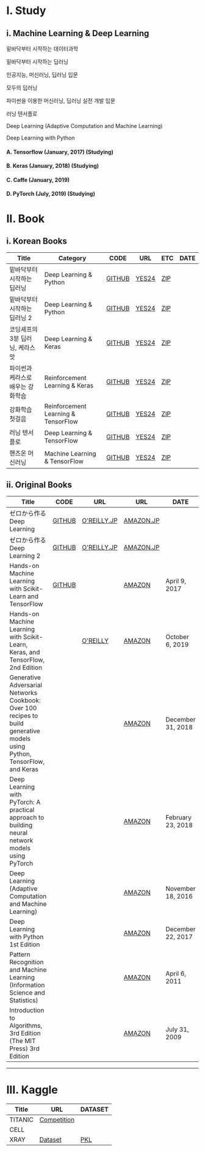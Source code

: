 # I. Study
## i. Machine Learning & Deep Learning
밑바닥부터 시작하는 데이터과학

밑바닥부터 시작하는 딥러닝

인공지능, 머신러닝, 딥러닝 입문

모두의 딥러닝

파이썬을 이용한 머신러닝, 딥러닝 실전 개발 입문

러닝 텐서플로

Deep Learning (Adaptive Computation and Machine Learning)

Deep Learning with Python


#### A. Tensorflow (January, 2017) (Studying)
#### B. Keras (January, 2018) (Studying)
#### C. Caffe (January, 2019)
#### D. PyTorch (July, 2019) (Studying)

# II. Book
## i. Korean Books
|Title|Category|CODE|URL|ETC|DATE|
|-----|--------|----|---|---|----|
|밑바닥부터 시작하는 딥러닝|Deep Learning & Python|[GITHUB](https://github.com/WegraLee/deep-learning-from-scratch)|[YES24](http://www.yes24.com/Product/Goods/34970929)|[ZIP](https://drive.google.com/file/d/1DkMiugXAae70jvCYnVezaAhjGc5g2Yqb/view?usp=sharing)|
|밑바닥부터 시작하는 딥러닝 2|Deep Learning & Python|[GITHUB](https://github.com/WegraLee/deep-learning-from-scratch-2)|[YES24](http://www.yes24.com/Product/Goods/72173703)|[ZIP](https://drive.google.com/file/d/1VwDXDrdclIkm5W4hfBUB9zU8KHOhCVU5/view?usp=sharing)|
|코딩셰프의 3분 딥러닝, 케라스맛|Deep Learning & Keras|[GITHUB](https://github.com/jskDr/keraspp)|[YES24](http://www.yes24.com/Product/Goods/57617933)|[ZIP](https://drive.google.com/file/d/1S1BkQWs7kyai_pWJEItMmNfbwmJnfwzc/view?usp=sharing)|
|파이썬과 케라스로 배우는 강화학습|Reinforcement Learning & Keras|[GITHUB](https://github.com/rlcode/reinforcement-learning-kr)|[YES24](http://www.yes24.com/Product/Goods/44136413)|[ZIP](https://drive.google.com/file/d/1L8_w-eDqG8LAmtxaxLdOXuTHkAIlLSOl/view?usp=sharing)|
|강화학습 첫걸음|Reinforcement Learning & TensorFlow|[GITHUB](https://github.com/awjuliani/DeepRL-Agents)|[YES24](http://www.yes24.com/Product/Goods/57617908)|[ZIP](https://drive.google.com/file/d/1N8cRl6st0hlpdyxOxq_nnIXzBdzmYvgv/view?usp=sharing)|
|러닝 텐서플로|Deep Learning & TensorFlow|[GITHUB]()|[YES24](http://www.yes24.com/Product/Goods/60506589)|[ZIP]()|
|핸즈온 머신러닝|Machine Learning & TensorFlow|[GITHUB](https://github.com/ageron/handson-ml)|[YES24](http://www.yes24.com/Product/Goods/59878826)|[ZIP](https://drive.google.com/file/d/1-3WQFi3vBa71cyEFSMPwPmHhiXcb1Ul9/view?usp=sharing)|

## ii. Original Books
|Title|CODE|URL|URL|DATE|
|-----|----|---|---|----|
|ゼロから作る Deep Learning|[GITHUB](https://github.com/oreilly-japan/deep-learning-from-scratch)|[O'REILLY.JP](https://www.oreilly.co.jp/books/9784873117584/)|[AMAZON.JP](https://www.amazon.co.jp/%E3%82%BC%E3%83%AD%E3%81%8B%E3%82%89%E4%BD%9C%E3%82%8BDeep-Learning-%E2%80%95Python%E3%81%A7%E5%AD%A6%E3%81%B6%E3%83%87%E3%82%A3%E3%83%BC%E3%83%97%E3%83%A9%E3%83%BC%E3%83%8B%E3%83%B3%E3%82%B0%E3%81%AE%E7%90%86%E8%AB%96%E3%81%A8%E5%AE%9F%E8%A3%85-%E6%96%8E%E8%97%A4-%E5%BA%B7%E6%AF%85/dp/4873117585)|
|ゼロから作る Deep Learning 2|[GITHUB](https://github.com/oreilly-japan/deep-learning-from-scratch-2)|[O'REILLY.JP](https://www.oreilly.co.jp/books/9784873118369/)|[AMAZON.JP](https://www.amazon.co.jp/%E3%82%BC%E3%83%AD%E3%81%8B%E3%82%89%E4%BD%9C%E3%82%8BDeep-Learning-%E2%80%95%E8%87%AA%E7%84%B6%E8%A8%80%E8%AA%9E%E5%87%A6%E7%90%86%E7%B7%A8-%E6%96%8E%E8%97%A4-%E5%BA%B7%E6%AF%85/dp/4873118360)|
|Hands-on Machine Learning with Scikit-Learn and TensorFlow|[GITHUB](https://github.com/ageron/handson-ml)||[AMAZON](https://www.amazon.com/Hands-Machine-Learning-Scikit-Learn-TensorFlow/dp/1491962291/ref=sr_1_1?keywords=Hands-on+Machine+Learning+with+Scikit-Learn%2C+Keras%2C+and+TensorFlow%2C+2nd+Edition&qid=1564905538&s=books&sr=1-1)|April 9, 2017|
|Hands-on Machine Learning with Scikit-Learn, Keras, and TensorFlow, 2nd Edition||[O'REILLY](https://www.oreilly.com/library/view/hands-on-machine-learning/9781492032632/)|[AMAZON](https://www.amazon.com/Hands-Machine-Learning-Scikit-Learn-TensorFlow/dp/1492032646/ref=sr_1_fkmr0_1?keywords=Hands-on+Machine+Learning+with+Scikit-Learn%2C+Keras%2C+and+TensorFlow%2C+2nd+Edition&qid=1564905477&s=books&sr=1-1-fkmr0)|October 6, 2019|
|Generative Adversarial Networks Cookbook: Over 100 recipes to build generative models using Python, TensorFlow, and Keras|||[AMAZON](https://www.amazon.com/gp/product/1789139902/ref=ox_sc_act_title_1?smid=ATVPDKIKX0DER&psc=1)|December 31, 2018|
|Deep Learning with PyTorch: A practical approach to building neural network models using PyTorch|||[AMAZON](https://www.amazon.com/gp/product/1788624335/ref=ox_sc_act_title_2?smid=ATVPDKIKX0DER&psc=1)|February 23, 2018|
|Deep Learning (Adaptive Computation and Machine Learning)|||[AMAZON](https://www.amazon.com/gp/product/0262035618/ref=ppx_yo_dt_b_asin_title_o00_s00?ie=UTF8&psc=1)|November 18, 2016|
|Deep Learning with Python 1st Edition|||[AMAZON](https://www.amazon.com/gp/product/1617294438/ref=ppx_yo_dt_b_asin_title_o00_s00?ie=UTF8&psc=1)|December 22, 2017|
|Pattern Recognition and Machine Learning (Information Science and Statistics)|||[AMAZON](https://www.amazon.com/gp/product/0387310738/ref=ox_sc_act_title_3?smid=ATVPDKIKX0DER&psc=1)|April 6, 2011|
|Introduction to Algorithms, 3rd Edition (The MIT Press) 3rd Edition|||[AMAZON](https://www.amazon.com/gp/product/0262033844/ref=ox_sc_act_title_4?smid=ATVPDKIKX0DER&psc=1)|July 31, 2009|

----------
# III. Kaggle
|Title|URL|DATASET|
|-----|---|-------|
|TITANIC|[Competition](https://www.kaggle.com/paultimothymooney/chest-xray-pneumonia)||
|CELL|||
|XRAY|[Dataset](https://www.kaggle.com/paultimothymooney/chest-xray-pneumonia)|[PKL](https://drive.google.com/drive/folders/102q8Y446NfhLaY_P_vAZFKNOHr8hMZ5w?usp=sharing)|
